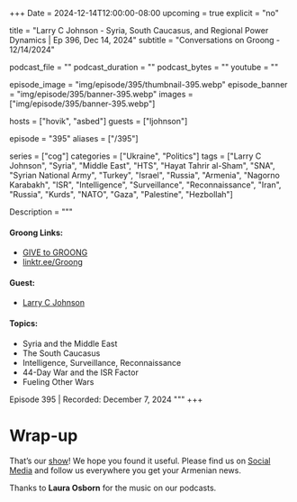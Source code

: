 +++
Date = 2024-12-14T12:00:00-08:00
upcoming = true
explicit = "no"

title = "Larry C Johnson - Syria, South Caucasus, and Regional Power Dynamics | Ep 396, Dec 14, 2024"
subtitle = "Conversations on Groong - 12/14/2024"

podcast_file = ""
podcast_duration = ""
podcast_bytes = ""
youtube = ""

episode_image = "img/episode/395/thumbnail-395.webp"
episode_banner = "img/episode/395/banner-395.webp"
images = ["img/episode/395/banner-395.webp"]

hosts = ["hovik", "asbed"]
guests = ["ljohnson"]

episode = "395"
aliases = ["/395"]

series = ["cog"]
categories = ["Ukraine", "Politics"]
tags = ["Larry C Johnson", "Syria", "Middle East", "HTS", "Hayat Tahrir al-Sham", "SNA", "Syrian National Army", "Turkey", "Israel", "Russia", "Armenia", "Nagorno Karabakh", "ISR", "Intelligence", "Surveillance", "Reconnaissance", "Iran", "Russia", "Kurds", "NATO", "Gaza", "Palestine", "Hezbollah"]

Description = """
#### Groong Links:
* [GIVE to GROONG](https://podcasts.groong.org/donate)
* [linktr.ee/Groong](https://linktr.ee/groong)

#### Guest:
* [Larry C Johnson](/guest/ljohnson)

#### Topics:
* Syria and the Middle East
* The South Caucasus
* Intelligence, Surveillance, Reconnaissance
* 44-Day War and the ISR Factor
* Fueling Other Wars



Episode 395 | Recorded: December 7, 2024
"""
+++



# Wrap-up

That’s our [show](https://podcasts.groong.org/)! We hope you found it useful. Please find us on [Social Media](https://linktr.ee/groong) and follow us everywhere you get your Armenian news.

Thanks to **Laura Osborn** for the music on our podcasts.
